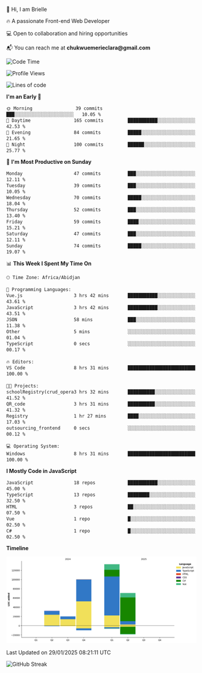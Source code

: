<div align="left">
  <p>👋 Hi, I am Brielle</p>
  <p>🔥 A passionate Front-end Web Developer</p>
  <p>💻 Open to collaboration and hiring opportunities</p>
  <p>📬 You can reach me at <strong>chukwuemerieclara@gmail.com</strong></p>
</div>


 
 <!--START_SECTION:waka-->
![Code Time](http://img.shields.io/badge/Code%20Time-455%20hrs%2054%20mins-blue)

![Profile Views](http://img.shields.io/badge/Profile%20Views-23-blue)

![Lines of code](https://img.shields.io/badge/From%20Hello%20World%20I%27ve%20Written-284.6%20thousand%20lines%20of%20code-blue)

**I'm an Early 🐤** 

```text
🌞 Morning                39 commits          ███░░░░░░░░░░░░░░░░░░░░░░   10.05 % 
🌆 Daytime                165 commits         ███████████░░░░░░░░░░░░░░   42.53 % 
🌃 Evening                84 commits          █████░░░░░░░░░░░░░░░░░░░░   21.65 % 
🌙 Night                  100 commits         ██████░░░░░░░░░░░░░░░░░░░   25.77 % 
```
📅 **I'm Most Productive on Sunday** 

```text
Monday                   47 commits          ███░░░░░░░░░░░░░░░░░░░░░░   12.11 % 
Tuesday                  39 commits          ███░░░░░░░░░░░░░░░░░░░░░░   10.05 % 
Wednesday                70 commits          █████░░░░░░░░░░░░░░░░░░░░   18.04 % 
Thursday                 52 commits          ███░░░░░░░░░░░░░░░░░░░░░░   13.40 % 
Friday                   59 commits          ████░░░░░░░░░░░░░░░░░░░░░   15.21 % 
Saturday                 47 commits          ███░░░░░░░░░░░░░░░░░░░░░░   12.11 % 
Sunday                   74 commits          █████░░░░░░░░░░░░░░░░░░░░   19.07 % 
```


📊 **This Week I Spent My Time On** 

```text
🕑︎ Time Zone: Africa/Abidjan

💬 Programming Languages: 
Vue.js                   3 hrs 42 mins       ███████████░░░░░░░░░░░░░░   43.61 % 
JavaScript               3 hrs 42 mins       ███████████░░░░░░░░░░░░░░   43.51 % 
JSON                     58 mins             ███░░░░░░░░░░░░░░░░░░░░░░   11.38 % 
Other                    5 mins              ░░░░░░░░░░░░░░░░░░░░░░░░░   01.04 % 
TypeScript               0 secs              ░░░░░░░░░░░░░░░░░░░░░░░░░   00.17 % 

🔥 Editors: 
VS Code                  8 hrs 31 mins       █████████████████████████   100.00 % 

🐱‍💻 Projects: 
schoolRegistry(crud_opera3 hrs 32 mins       ██████████░░░░░░░░░░░░░░░   41.52 % 
QR_code                  3 hrs 31 mins       ██████████░░░░░░░░░░░░░░░   41.32 % 
Registry                 1 hr 27 mins        ████░░░░░░░░░░░░░░░░░░░░░   17.03 % 
outsourcing_frontend     0 secs              ░░░░░░░░░░░░░░░░░░░░░░░░░   00.12 % 

💻 Operating System: 
Windows                  8 hrs 31 mins       █████████████████████████   100.00 % 
```

**I Mostly Code in JavaScript** 

```text
JavaScript               18 repos            ███████████░░░░░░░░░░░░░░   45.00 % 
TypeScript               13 repos            ████████░░░░░░░░░░░░░░░░░   32.50 % 
HTML                     3 repos             ██░░░░░░░░░░░░░░░░░░░░░░░   07.50 % 
Vue                      1 repo              █░░░░░░░░░░░░░░░░░░░░░░░░   02.50 % 
C#                       1 repo              █░░░░░░░░░░░░░░░░░░░░░░░░   02.50 % 
```



**Timeline**

![Lines of Code chart](https://raw.githubusercontent.com/Brielle28/Brielle28/main/assets/bar_graph.png)


 Last Updated on 29/01/2025 08:21:11 UTC
<!--END_SECTION:waka-->

![GitHub Streak](https://github-readme-streak-stats.herokuapp.com/?user=Brielle28)



